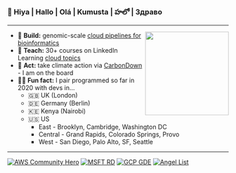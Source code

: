 ### 👋 Hiya | Hallo | Olá | Kumusta | హలో | Здраво

---
<img src="https://github.com/lynnlangit/lynnlangit/blob/master/badges/lynn.jpg" width="190" align="right">

- 🔭  **Build:** genomic-scale [cloud pipelines for bioinformatics](https://lynnlangit.com/2017/09/18/genomic-scale-data-pipelines/)
- 👯  **Teach:** 30+ courses on LinkedIn Learning [cloud topics](https://www.linkedin.com/learning/instructors/lynn-langit)
- 🌲  **Act:** take climate action via [CarbonDown](https://www.carbondownapp.com/) - I am on the board
- 👩‍💻  **Fun fact:** I pair programmed so far in 2020 with devs in...
  - 🇬🇧  UK (London)
  - 🇩🇪  Germany (Berlin)
  - 🇰🇪  Kenya (Nairobi) 
  - 🇺🇸  US 
    - East - Brooklyn, Cambridge, Washington DC   
    - Central - Grand Rapids, Colorado Springs,  Provo 
    - West - San Diego, Palo Alto, SF, Seattle 
    
    
---
[![AWS Community Hero](https://github.com/lynnlangit/lynnlangit/blob/master/badges/aws.svg)](https://aws.amazon.com/developer/community/heroes/lynn-langit/)
[![MSFT RD](https://github.com/lynnlangit/lynnlangit/blob/master/badges/azure.svg)](https://rd.microsoft.com/en-us/lynn-langit) 
[![GCP GDE](https://github.com/lynnlangit/lynnlangit/blob/master/badges/gcp.svg)](https://developers.google.com/community/experts/directory/profile/profile-lynn_langit)
[![Angel List](https://github.com/lynnlangit/lynnlangit/blob/master/badges/angellist.svg)](https://angel.co/u/lynn-langit)

